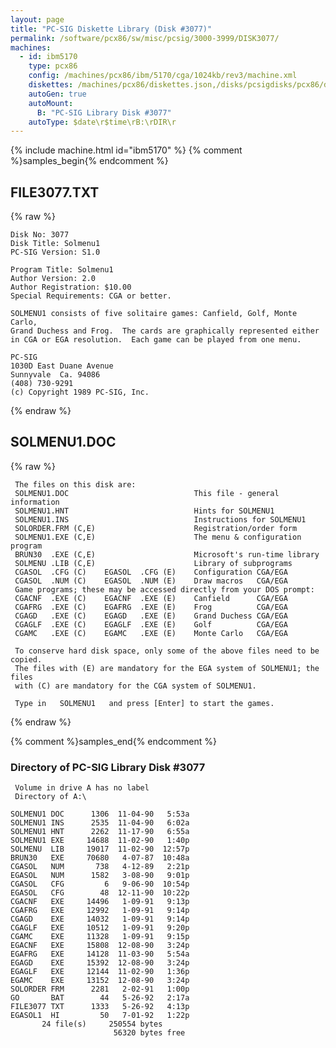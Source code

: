 ```yaml
---
layout: page
title: "PC-SIG Diskette Library (Disk #3077)"
permalink: /software/pcx86/sw/misc/pcsig/3000-3999/DISK3077/
machines:
  - id: ibm5170
    type: pcx86
    config: /machines/pcx86/ibm/5170/cga/1024kb/rev3/machine.xml
    diskettes: /machines/pcx86/diskettes.json,/disks/pcsigdisks/pcx86/diskettes.json
    autoGen: true
    autoMount:
      B: "PC-SIG Library Disk #3077"
    autoType: $date\r$time\rB:\rDIR\r
---
```


{% include machine.html id="ibm5170" %}
{% comment %}samples_begin{% endcomment %}

## FILE3077.TXT

{% raw %}
```
Disk No: 3077                                                           
Disk Title: Solmenu1                                                    
PC-SIG Version: S1.0                                                    
                                                                        
Program Title: Solmenu1                                                 
Author Version: 2.0                                                     
Author Registration: $10.00                                             
Special Requirements: CGA or better.                                    
                                                                        
SOLMENU1 consists of five solitaire games: Canfield, Golf, Monte Carlo, 
Grand Duchess and Frog.  The cards are graphically represented either   
in CGA or EGA resolution.  Each game can be played from one menu.       
                                                                        
PC-SIG                                                                  
1030D East Duane Avenue                                                 
Sunnyvale  Ca. 94086                                                    
(408) 730-9291                                                          
(c) Copyright 1989 PC-SIG, Inc.                                         
```
{% endraw %}

## SOLMENU1.DOC

{% raw %}
```
 The files on this disk are:
 SOLMENU1.DOC                            This file - general information
 SOLMENU1.HNT                            Hints for SOLMENU1
 SOLMENU1.INS                            Instructions for SOLMENU1
 SOLORDER.FRM (C,E)                      Registration/order form
 SOLMENU1.EXE (C,E)                      The menu & configuration program
 BRUN30  .EXE (C,E)                      Microsoft's run-time library
 SOLMENU .LIB (C,E)                      Library of subprograms
 CGASOL  .CFG (C)    EGASOL  .CFG (E)    Configuration CGA/EGA
 CGASOL  .NUM (C)    EGASOL  .NUM (E)    Draw macros   CGA/EGA
 Game programs; these may be accessed directly from your DOS prompt:
 CGACNF  .EXE (C)    EGACNF  .EXE (E)    Canfield      CGA/EGA
 CGAFRG  .EXE (C)    EGAFRG  .EXE (E)    Frog          CGA/EGA
 CGAGD   .EXE (C)    EGAGD   .EXE (E)    Grand Duchess CGA/EGA
 CGAGLF  .EXE (C)    EGAGLF  .EXE (E)    Golf          CGA/EGA
 CGAMC   .EXE (C)    EGAMC   .EXE (E)    Monte Carlo   CGA/EGA

 To conserve hard disk space, only some of the above files need to be copied.
 The files with (E) are mandatory for the EGA system of SOLMENU1; the files
 with (C) are mandatory for the CGA system of SOLMENU1.

 Type in   SOLMENU1   and press [Enter] to start the games.
```
{% endraw %}

{% comment %}samples_end{% endcomment %}

### Directory of PC-SIG Library Disk #3077

     Volume in drive A has no label
     Directory of A:\

    SOLMENU1 DOC      1306  11-04-90   5:53a
    SOLMENU1 INS      2535  11-04-90   6:02a
    SOLMENU1 HNT      2262  11-17-90   6:55a
    SOLMENU1 EXE     14688  11-02-90   1:40p
    SOLMENU  LIB     19017  11-02-90  12:57p
    BRUN30   EXE     70680   4-07-87  10:48a
    CGASOL   NUM       738   4-12-89   2:21p
    EGASOL   NUM      1582   3-08-90   9:01p
    CGASOL   CFG         6   9-06-90  10:54p
    EGASOL   CFG        48  12-11-90  10:22p
    CGACNF   EXE     14496   1-09-91   9:13p
    CGAFRG   EXE     12992   1-09-91   9:14p
    CGAGD    EXE     14032   1-09-91   9:14p
    CGAGLF   EXE     10512   1-09-91   9:20p
    CGAMC    EXE     11328   1-09-91   9:15p
    EGACNF   EXE     15808  12-08-90   3:24p
    EGAFRG   EXE     14128  11-03-90   5:54a
    EGAGD    EXE     15392  12-08-90   3:24p
    EGAGLF   EXE     12144  11-02-90   1:36p
    EGAMC    EXE     13152  12-08-90   3:24p
    SOLORDER FRM      2281   2-02-91   1:00p
    GO       BAT        44   5-26-92   2:17a
    FILE3077 TXT      1333   5-26-92   4:13p
    EGASOL1  HI         50   7-01-92   1:22p
           24 file(s)     250554 bytes
                           56320 bytes free
